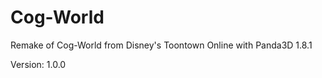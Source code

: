 Cog-World
================

Remake of Cog-World from Disney's Toontown Online with Panda3D 1.8.1

Version: 1.0.0 
